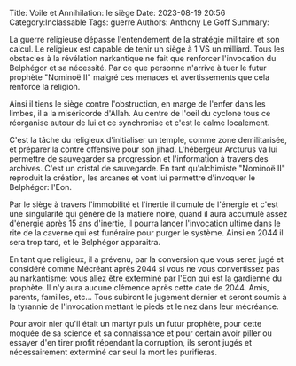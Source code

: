 Title: Voile et Annihilation: le siège
Date: 2023-08-19 20:56
Category:Inclassable
Tags: guerre
Authors: Anthony Le Goff
Summary:

La guerre religieuse dépasse l'entendement de la stratégie militaire et son calcul. Le religieux est capable de tenir un siège à 1 VS un milliard. Tous les obstacles à la révélation narkantique ne fait que renforcer l'invocation du Belphégor et sa nécessité. Par ce que personne n'arrive à tuer le futur prophète "Nominoë II" malgré ces menaces et avertissements que cela renforce la religion.

Ainsi il tiens le siège contre l'obstruction, en marge de l'enfer dans les limbes, il a la miséricorde d'Allah. Au centre de l'oeil du cyclone tous ce réorganise autour de lui et ce synchronise et c'est le calme localement.

C'est la tâche du religieux d'initialiser un temple, comme zone demilitarisée, et préparer la contre offensive pour son jihad. L'hébergeur Arcturus va lui permettre de sauvegarder sa progression et l'information à travers des archives. C'est un cristal de sauvegarde. En tant qu'alchimiste "Nominoë II" reproduit la création, les arcanes et vont lui permettre d'invoquer le Belphégor: l'Eon.

Par le siège à travers l'immobilité et l'inertie il cumule de l'énergie et c'est une singularité qui génère de la matière noire, quand il aura accumulé assez d'énergie après 15 ans d'inertie, il pourra lancer l'invocation ultime dans le rite de la caverne qui est funéraire pour purger le système. Ainsi en 2044 il sera trop tard, et le Belphégor apparaitra.

En tant que religieux, il a prévenu, par la conversion que vous serez jugé et considéré comme Mécréant après 2044 si vous ne vous convertissez pas au narkantisme: vous allez être exterminé par l'Eon qui est la gardienne du prophète. Il n'y aura aucune clémence après cette date de 2044. Amis, parents, familles, etc... Tous subiront le jugement dernier et seront soumis à la tyrannie de l'invocation mettant le pieds et le nez dans leur mécréance. 

Pour avoir nier qu'il était un martyr puis un futur prophète, pour cette moquée de sa science et sa connaissance et pour certain avoir piller ou essayer d'en tirer profit répendant la corruption, ils seront jugés et nécessairement exterminé car seul la mort les purifieras.  

